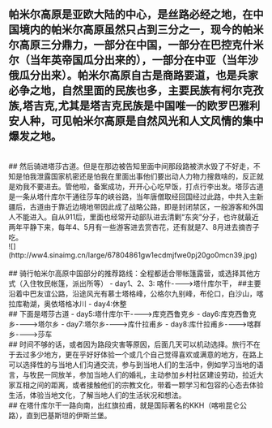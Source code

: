 <!-- 
.. link: 
.. description: 
.. tags: travel
.. date: 2014/01/09 22:48:42
.. title: 帕米尔高原(China part)
.. slug: pa-mi-er-gao-yuan
-->



## 帕米尔高原是亚欧大陆的中心，是丝路必经之地，在中国境内的帕米尔高原虽然只占到三分之一，现今的帕米尔高原三分鼎力，一部分在中国，一部分在巴控克什米尔（当年英帝国瓜分出来的），一部分在中亚（当年沙俄瓜分出来）。帕米尔高原自古是商路要道，也是兵家必争之地，自然里面的民族也多，主要民族有柯尔克孜族,塔吉克,尤其是塔吉克民族是中国唯一的欧罗巴雅利安人种，可见帕米尔高原是自然风光和人文风情的集中爆发之地。<!-- TEASER_END -->
<br/>
## 然后骑进塔莎古道。但是在那边被告知里面中间那段路被洪水毁了不好走，不知是怕我泄露国家机密还是怕我在里面出事他们要出动人力物力搜救啥的，反正就是劝我不要进去。管他啦，备案成功，开开心心吃早饭，打点行李出发。塔莎古道是一条从塔什库尔干通往莎车的峡谷路，当年唐僧取经回国经过此路，中共入主新疆后，古道由于靠近边境地带因此成了战略公路，即是封闭禁区，一般游客和外国人不能进入。自从911后，里面也经常开动部队进去清剿“东突”分子，也许就最近两年平静下来，每年4、5月有一些游客进去赏杏花，还有就是7、8月进去摘杏子吃。
<br/>
![](http://ww4.sinaimg.cn/large/67804861gw1ecdmjfwe0pj20go0mcn39.jpg)
<br/>
<br/>
## 骑行帕米尔高原中国部分的推荐路线：全程都适合带帐篷露营，或选择其他方式（入住牧民帐篷，派出所等）
- day1、2、3: 喀什---->塔什库尔干， 
##主要沿着中巴友谊公路，沿途风光有慕士塔格峰，公格尔九别峰，布伦口，白沙山，喀拉库勒湖，奥依塔格冰川
- day4:休整
<br/>
## 下面是塔莎古道
- day5:塔什库尔干---->库克西鲁克乡
- day6:库克西鲁克乡---->塔尔乡
- day7:塔尔乡---->库什拉甫乡
- day8:库什拉甫乡---->喀群乡---->莎车
<br/>
## 时间不够的话，或者因为路段灾害等原因，后面几天可以机动选择。旅行不在于去过多少地方，更在乎好好体验一个或几个自己觉得喜欢或满意的地方，在路上可以选择性的与当地人们沟通交流，参与到当地人们的生活中，例如学习当地的语言，与牧民一同放羊，参加当地人们的婚礼，主动参加乡村社区建设劳动，拉近大家互相之间的距离，或者接触他们的宗教文化，带着一颗学习和包容的心态去体验生活，体验当地文化，了解当地人们的生活状况和想法。
<br/>
## 在塔什库尔干一路向南，出红旗拉甫，就是国际著名的KKH（喀啦昆仑公路），直到巴基斯坦的伊斯兰堡。

